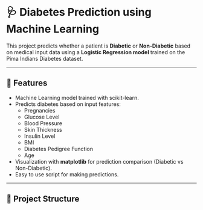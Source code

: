 # 🩺 Diabetes Prediction using Machine Learning

This project predicts whether a patient is **Diabetic** or **Non-Diabetic** based on medical input data using a **Logistic Regression model** trained on the Pima Indians Diabetes dataset.

---

## 🚀 Features
- Machine Learning model trained with scikit-learn.
- Predicts diabetes based on input features:
  - Pregnancies
  - Glucose Level
  - Blood Pressure
  - Skin Thickness
  - Insulin Level
  - BMI
  - Diabetes Pedigree Function
  - Age
- Visualization with **matplotlib** for prediction comparison (Diabetic vs Non-Diabetic).
- Easy to use script for making predictions.

---

## 📂 Project Structure
